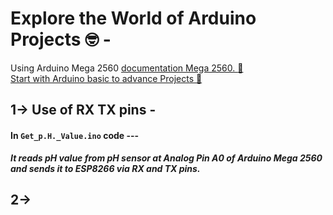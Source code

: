 # Explore the World of Arduino Projects :nerd_face: -
Using Arduino Mega 2560 <a href="https://docs.arduino.cc/hardware/mega-2560/"> documentation Mega 2560. :link: </a> <br>
<a href="https://projecthub.arduino.cc/"> Start with Arduino basic to advance Projects :link: </a>

## 1-> Use of RX TX pins -
#### In `Get_p.H._Value.ino` code --- <br>
***It reads pH value from pH sensor at Analog Pin A0 of Arduino Mega 2560 and sends it to ESP8266 via RX and TX pins.***

## 2->

